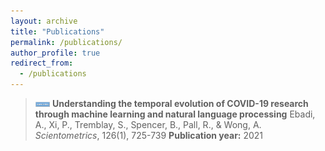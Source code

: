 ```yaml
---
layout: archive
title: "Publications"
permalink: /publications/
author_profile: true
redirect_from:
  - /publications
---
```


> <img src="/images/Journal.png" width="5%" height="5%"> __Understanding the temporal evolution of COVID-19 research through machine learning and natural language processing__
> Ebadi, A., Xi, P., Tremblay, S., Spencer, B., Pall, R., & Wong, A.
> _Scientometrics_, 126(1), 725-739
> __Publication year:__ 2021

